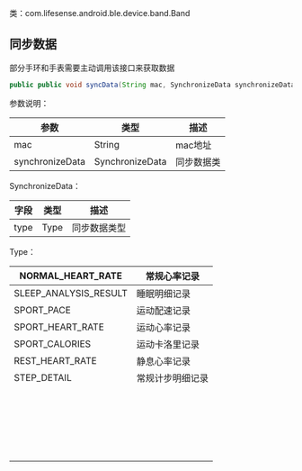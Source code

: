 类：com.lifesense.android.ble.device.band.Band
<a name="cXt4e"></a>
## 同步数据
部分手环和手表需要主动调用该接口来获取数据
```java
public public void syncData(String mac, SynchronizeData synchronizeData)
```
参数说明：

| 参数 | 类型 | 描述 |
| --- | --- | --- |
| mac | String | mac地址 |
| synchronizeData | SynchronizeData | 同步数据类 |

SynchronizeData：

| 字段 | 类型 | 描述 |
| --- | --- | --- |
| type | Type | 同步数据类型 |

Type：

| NORMAL_HEART_RATE | 常规心率记录 |
| --- | --- |
| SLEEP_ANALYSIS_RESULT | 睡眠明细记录 |
| SPORT_PACE | 运动配速记录 |
| SPORT_HEART_RATE | 运动心率记录 |
| SPORT_CALORIES | 运动卡洛里记录 |
| REST_HEART_RATE | 静息心率记录 |
| STEP_DETAIL | 常规计步明细记录 |
|  |  |
|  |  |
|  |  |
|  |  |
|  |  |
|  |  |
|  |  |
|  |  |
|  |  |
|  |  |
|  |  |
|  |  |
|  |  |
|  |  |
|  |  |
|  |  |
|  |  |
|  |  |
|  |  |
|  |  |
|  |  |
|  |  |


